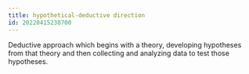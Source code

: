 ```yaml
---
title: hypothetical-deductive direction
id: 20220415238700
---
```


Deductive approach which begins with a theory, developing hypotheses from that theory and then collecting and analyzing data to test those hypotheses.
